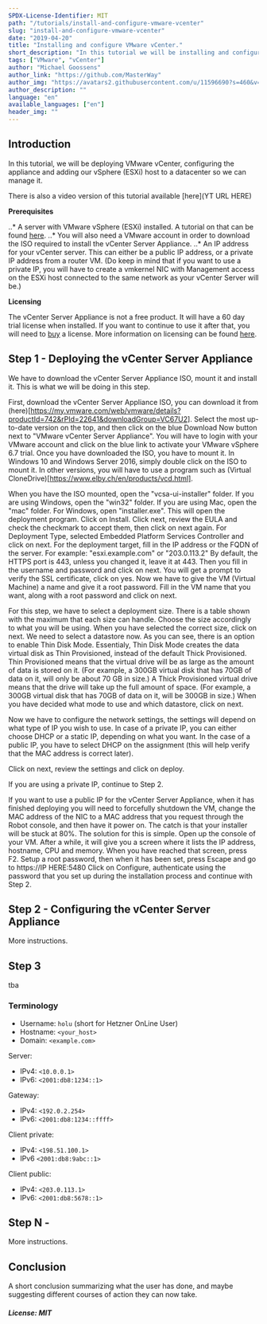 ```yaml
---
SPDX-License-Identifier: MIT
path: "/tutorials/install-and-configure-vmware-vcenter"
slug: "install-and-configure-vmware-vcenter"
date: "2019-04-20"
title: "Installing and configure VMware vCenter."
short_description: "In this tutorial we will be installing and configuring vCenter, along with adding our server to a vCenter datacenter."
tags: ["VMware", "vCenter"]
author: "Michael Goossens"
author_link: "https://github.com/MasterWay"
author_img: "https://avatars2.githubusercontent.com/u/11596690?s=460&v=4"
author_description: ""
language: "en"
available_languages: ["en"]
header_img: ""
---
```


<!-- This where the actual tutorial begins. You don't need to write out the title again, having it in the frontmatter above is enough. -->

## Introduction

In this tutorial, we will be deploying VMware vCenter, configuring the appliance and adding our vSphere (ESXi) host to a datacenter so we can manage it.

There is also a video version of this tutorial available [here](YT URL HERE)

**Prerequisites**

..* A server with VMware vSphere (ESXi) installed. A tutorial on that can be found [here](URLHERE).
..* You will also need a VMware account in order to download the ISO required to install the vCenter Server Appliance.
..* An IP address for your vCenter server. This can either be a public IP address, or a private IP address from a router VM. (Do keep in mind that if you want to use a private IP, you will have to create a vmkernel NIC with Management access on the ESXi host connected to the same network as your vCenter Server will be.)

**Licensing**

The vCenter Server Appliance is not a free product. It will have a 60 day trial license when installed. If you want to continue to use it after that, you will need to [buy](https://store.vmware.com/store) a license.
More information on licensing can be found [here](https://blogs.vmware.com/vsphere/2018/10/vcenter-server-licensing-options.html).


## Step 1 - Deploying the vCenter Server Appliance

We have to download the vCenter Server Appliance ISO, mount it and install it. This is what we will be doing in this step.

First, download the vCenter Server Appliance ISO, you can download it from (here)[https://my.vmware.com/web/vmware/details?productId=742&rPId=22641&downloadGroup=VC67U2].
Select the most up-to-date version on the top, and then click on the blue Download Now button next to "VMware vCenter Server Appliance". You will have to login with your VMware account and click on the blue link to activate your VMware vSphere 6.7 trial.
Once you have downloaded the ISO, you have to mount it. In Windows 10 and Windows Server 2016, simply double click on the ISO to mount it. In other versions, you will have to use a program such as (Virtual CloneDrive)[https://www.elby.ch/en/products/vcd.html].

When you have the ISO mounted, open the "vcsa-ui-installer" folder. If you are using Windows, open the "win32" folder. If you are using Mac, open the "mac" folder. For Windows, open "installer.exe".
This will open the deployment program. Click on Install. Click next, review the EULA and check the checkmark to accept them, then click on next again. For Deployment Type, selected Embedded Platform Services Controller and click on next.
For the deployment target, fill in the IP address or the FQDN of the server. For example: "esxi.example.com" or "203.0.113.2"
By default, the HTTPS port is 443, unless you changed it, leave it at 443. Then you fill in the username and password and click on next. You will get a prompt to verify the SSL certificate, click on yes.
Now we have to give the VM (Virtual Machine) a name and give it a root password. Fill in the VM name that you want, along with a root password and click on next.

For this step, we have to select a deployment size. There is a table shown with the maximum that each size can handle. Choose the size accordingly to what you will be using. When you have selected the correct size, click on next.
We need to select a datastore now. As you can see, there is an option to enable Thin Disk Mode. Essentialy, Thin Disk Mode creates the data virtual disk as Thin Provisioned, instead of the default Thick Provisioned. Thin Provisioned means that the virtual drive will be as large as the amount of data is stored on it. (For example, a 300GB virtual disk that has 70GB of data on it, will only be about 70 GB in size.) A Thick Provisioned virtual drive means that the drive will take up the full amount of space. (For example, a 300GB virtual disk that has 70GB of data on it, will be 300GB in size.)
When you have decided what mode to use and which datastore, click on next.

Now we have to configure the network settings, the settings will depend on what type of IP you wish to use. In case of a private IP, you can either choose DHCP or a static IP, depending on what you want. In the case of a public IP, you have to select DHCP on the assignment (this will help verify that the MAC address is correct later).

Click on next, review the settings and click on deploy. 

If you are using a private IP, continue to Step 2.

If you want to use a public IP for the vCenter Server Appliance, when it has finished deploying you will need to forcefully shutdown the VM, change the MAC address of the NIC to a MAC address that you request through the Robot console, and then have it power on. The catch is that your installer will be stuck at 80%. The solution for this is simple. Open up the console of your VM. After a while, it will give you a screen where it lists the IP address, hostname, CPU and memory. When you have reached that screen, press F2. Setup a root password, then when it has been set, press Escape and go to https://IP HERE:5480
Click on Configure, authenticate using the password that you set up during the installation process and continue with Step 2.



## Step 2 - Configuring the vCenter Server Appliance

More instructions.

## Step 3

tba


### Terminology
* Username: `holu` (short for Hetzner OnLine User)
* Hostname: `<your_host>`
* Domain: `<example.com>`

Server:
* IPv4: `<10.0.0.1>`
* IPv6: `<2001:db8:1234::1>`

Gateway:
* IPv4: `<192.0.2.254>`
* IPv6: `<2001:db8:1234::ffff>`

Client private:
* IPv4: `<198.51.100.1>`
* IPv6 `<2001:db8:9abc::1>`

Client public:
* IPv4: `<203.0.113.1>`
* IPv6: `<2001:db8:5678::1>`

## Step N - <summary of step>

More instructions.

## Conclusion

A short conclusion summarizing what the user has done, and maybe suggesting different courses of action they can now take.

##### License: MIT

<!---

Contributors's Certificate of Origin

By making a contribution to this project, I certify that:

(a) The contribution was created in whole or in part by me and I have
    the right to submit it under the license indicated in the file; or

(b) The contribution is based upon previous work that, to the best of my
    knowledge, is covered under an appropriate license and I have the
    right under that license to submit that work with modifications,
    whether created in whole or in part by me, under the same license
    (unless I am permitted to submit under a different license), as
    indicated in the file; or

(c) The contribution was provided directly to me by some other person
    who certified (a), (b) or (c) and I have not modified it.

(d) I understand and agree that this project and the contribution are
    public and that a record of the contribution (including all personal
    information I submit with it, including my sign-off) is maintained
    indefinitely and may be redistributed consistent with this project
    or the license(s) involved.

Signed-off-by: [ Michael Goossens ( michaelgoossens@live.be )]

-->
